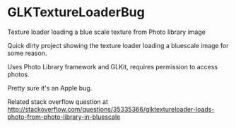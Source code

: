 # GLKTextureLoaderBug
Texture loader loading a blue scale texture from Photo library image

Quick dirty project showing the texture loader loading a bluescale image for some reason. 

Uses Photo Library framework and GLKit, requires permission to access photos.

Pretty sure it's an Apple bug.

Related stack overflow question at http://stackoverflow.com/questions/35335366/glktextureloader-loads-photo-from-photo-library-in-bluescale
